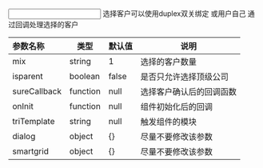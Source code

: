 <input type="text" ms-widget="selcustom" ms-duplex="customval" />
选择客户可以使用duplex双关绑定 或用户自己 通过回调处理选择的客户

| 参数名称  |     类型|  默认值  |说明     |
| :--------  |  ------- | ------| -------- |
|mix      | string| 1 | 选择的客户数量|
|isparent | boolean| false  | 是否只允许选择顶级公司 |
|sureCallback| function | null | 选择客户确认后的回调函数 |
|onInit| function| null | 组件初始化后的回调 |
| triTemplate | string | null | 触发组件的模块 |
|dialog| object | {} | 尽量不要修改该参数 | 
|smartgrid| object | {} | 尽量不要修改该参数 |

